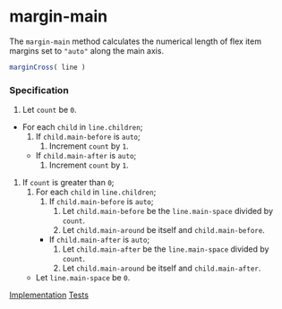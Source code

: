 # margin-main

The `margin-main` method calculates the numerical length of flex item margins set to `"auto"` along the main axis.

```js
marginCross( line )
```

### Specification

1. Let `count` be `0`.
-  For each `child` in `line.children`;
	1. If `child.main-before` is `auto`;
		1. Increment `count` by `1`.
	-  If `child.main-after` is `auto`;
		1. Increment `count` by `1`.
1. If `count` is greater than `0`;
	1. For each `child` in `line.children`;
		1. If `child.main-before` is `auto`;
			1. Let `child.main-before` be the `line.main-space` divided by `count`.
			1. Let `child.main-around` be itself and `child.main-before`.
		+  If `child.main-after` is `auto`;
			1. Let `child.main-after` be the `line.main-space` divided by `count`.
			1. Let `child.main-around` be itself and `child.main-after`.
	+  Let `line.main-space` be `0`.

[Implementation](index.js) [Tests](test.js)
